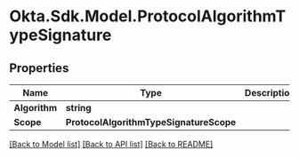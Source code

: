 # Okta.Sdk.Model.ProtocolAlgorithmTypeSignature
## Properties

Name | Type | Description | Notes
------------ | ------------- | ------------- | -------------
**Algorithm** | **string** |  | [optional] 
**Scope** | **ProtocolAlgorithmTypeSignatureScope** |  | [optional] 

[[Back to Model list]](../README.md#documentation-for-models) [[Back to API list]](../README.md#documentation-for-api-endpoints) [[Back to README]](../README.md)

